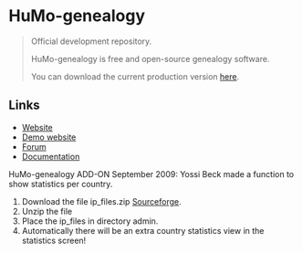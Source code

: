 # HuMo-genealogy

>
> Official development repository.
>
> HuMo-genealogy is free and open-source genealogy software.
>
> You can download the current production version [here](https://github.com/HuubMons/HuMo-genealogy/).
>

## Links

- [Website](https://humo-gen.com)
- [Demo website](https://humo-gen.com/humo-gen/)
- [Forum](https://humo-gen.com/genforum/)
- [Documentation](https://sourceforge.net/projects/humo-gen/files/HuMo-gen_Manual/)



HuMo-genealogy ADD-ON
September 2009: Yossi Beck made a function to show statistics per country.
1) Download the file ip_files.zip [Sourceforge](https://sourceforge.net/projects/humo-gen/files/HuMo-gen_EXTENSIONS/).
2) Unzip the file
3) Place the ip_files in directory admin.
4) Automatically there will be an extra country statistics view in the statistics screen!